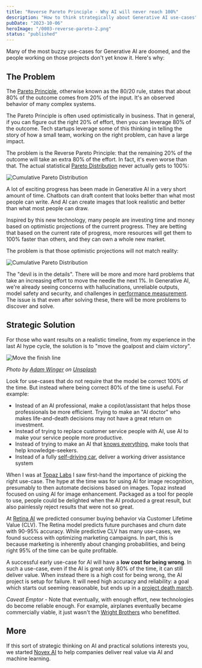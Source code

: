```yaml
---
title: "Reverse Pareto Principle - Why AI will never reach 100%"
description: "How to think strategically about Generative AI use-cases"
pubDate: "2023-10-06"
heroImage: "/0003-reverse-pareto-2.png"
status: "published"
---
```


Many of the most buzzy use-cases for Generative AI are doomed, and the people working on those projects don't yet know it.  Here's why:

## The Problem

The [Pareto Principle](https://en.wikipedia.org/wiki/Pareto_principle), otherwise known as the 80/20 rule, states
that about 80% of the outcome comes from 20% of the input.  It's an observed behavior of many complex systems.

The Pareto Principle is often used optimistically in business.  That in general, if you can figure out the right 20% of effort,
then you can leverage 80% of the outcome.  Tech startups leverage some of this thinking in telling the story of how a small team,
working on the right problem, can have a large impact.

The problem is the Reverse Pareto Principle: that the remaining 20% of the outcome will take an extra 80% of the effort.
In fact, it's even worse than that.  The actual statistical
[Pareto Distribution](https://en.wikipedia.org/wiki/Pareto_distribution) never actually gets to 100%:

![Cumulative Pareto Distribution](/0003-reverse-pareto-1.png)

A lot of exciting progress has been made in Generative AI in a very short amount of time.
Chatbots can draft content that looks better than what most people can write.  And AI can create images that look realistic and better than what most people can draw.

Inspired by this new technology, many people are investing time and money based on optimistic projections of the current progress.  They are betting that based on the current
rate of progress, more resources will get them to 100% faster than others, and they can own a whole new market.

The problem is that those optimistic projections will not match reality:

![Cumulative Pareto Distribution](/0003-reverse-pareto-2.png)

The "devil is in the details".
There will be more and more hard problems that take an increasing effort to move the needle the next 1%.
In Generative AI, we're already seeing concerns with hallucinations, unreliable outputs, model safety and security, and challenges in
 [performance measurement](https://www.anthropic.com/index/evaluating-ai-systems).  The issue is that even after solving these,
there will be more problems to discover and solve.

## Strategic Solution

For those who want results on a realistic timeline, from my experience in the last AI hype cycle, the solution is to "move the goalpost and claim victory".

![Move the finish line](/0003-adam-winger-GIFlfKX23rc-unsplash.jpg)

_Photo by [Adam Winger](https://unsplash.com/@awcreativeut) on [Unsplash](https://unsplash.com/photos/GIFlfKX23rc?utm_content=creditCopyText&utm_medium=referral&utm_source=unsplash)_

Look for use-cases that do not require that the model be correct 100% of the time.  But instead where being correct 80% of the time is useful.  For example:

- Instead of an AI professional, make a copilot/assistant that helps those professionals be more efficient.  Trying to make an "AI doctor" who makes life-and-death
decisions may not have a great return on investment.
- Instead of trying to replace customer service people with AI, use AI to make your service people more productive.
- Instead of trying to make an AI that [knows everything](https://bard.google.com/), make tools that help knowledge-seekers.
- Instead of a fully [self-driving car](https://www.theverge.com/2023/8/23/23837598/tesla-elon-musk-self-driving-false-promises-land-of-the-giants), deliver a working driver assistance system

When I was at [Topaz Labs](https://www.topazlabs.com/) I saw first-hand the importance of picking the right use-case.  The hype at the time was for using AI for image recognition, presumably to then automate decisions based on images.  Topaz instead focused on using AI for image enhancement.  Packaged as a tool for people to use, people
could be delighted when the AI produced a great result, but also painlessly reject results that were not so great.

At [Retina AI](https://retina.ai/) we predicted consumer buying behavior via Customer Lifetime Value (CLV).
The Retina model predicts future purchases and churn date with 90-95% accuracy.
While predictive CLV has many use-cases, we found success with optimizing marketing campaigns.  In part, this is
because marketing is inherently about changing probabilities, and being right 95% of the time can be quite profitable.

A successful early use-case for AI will have a __low cost for being wrong__.
In such a use-case, even if the AI is great only 80% of the time, it can still deliver value.
When instead there is a high cost for being wrong, the AI project is setup for failure.
It will need high accuracy and reliability: a goal which starts out seeming reasonable, but ends up in a
[project death march](https://en.wikipedia.org/wiki/Death_march_(project_management)).

_Caveat Emptor_ - Note that eventually, with enough effort, new technologies do become reliable enough.
For example, airplanes eventually became commercially viable, it just wasn't the [Wright Brothers](https://en.wikipedia.org/wiki/Wright_brothers) who benefitted.

## More

If this sort of strategic thinking on AI and practical solutions interests you, we started
[Novex AI](https://novex.ai/) to help companies deliver real value via AI and machine learning.
